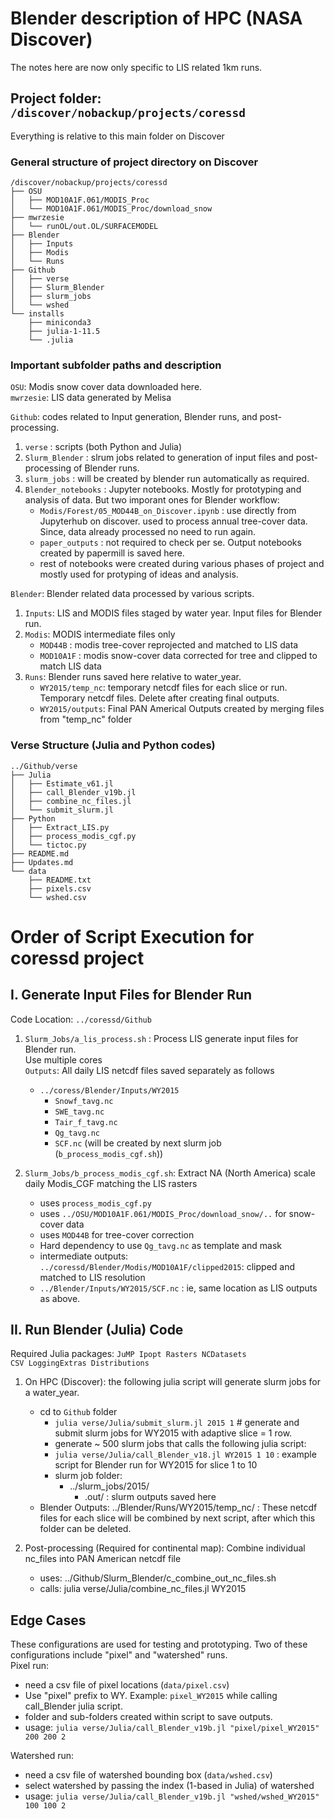 # Blender description of HPC (NASA Discover)
The notes here are now only specific to LIS related 1km runs.  

## Project folder: `/discover/nobackup/projects/coressd`  
Everything is relative to this main folder on Discover  

### General structure of project directory on Discover  
```
/discover/nobackup/projects/coressd
├── OSU
│   ├── MOD10A1F.061/MODIS_Proc
│   └── MOD10A1F.061/MODIS_Proc/download_snow
├── mwrzesie
│   └── runOL/out.OL/SURFACEMODEL
├── Blender
│   ├── Inputs
│   ├── Modis
│   └── Runs
├── Github
│   ├── verse
│   ├── Slurm_Blender
│   ├── slurm_jobs
│   └── wshed
└── installs
    ├── miniconda3
    ├── julia-1-11.5
    └── .julia
```  
### Important subfolder paths and description    
`OSU`: Modis snow cover data downloaded here.  
`mwrzesie`: LIS data generated by Melisa  

`Github`: codes related to Input generation, Blender runs, and post-processing.

1. `verse`              : scripts (both Python and Julia)
2. `Slurm_Blender`      : slrum jobs related to generation of input files and post-processing of Blender runs.
3. `slurm_jobs`         : will be created by blender run automatically as required.
4. `Blender_notebooks`  : Jupyter notebooks. Mostly for prototyping and analysis of data. But two imporant ones for Blender workflow:
   - `Modis/Forest/05_MOD44B_on_Discover.ipynb` : use directly from Jupyterhub on discover. used to process annual tree-cover data. Since, data already processed no need to run again.
   - `paper_outputs` : not required to check per se. Output notebooks created by papermill is saved here.
   - rest of notebooks were created during various phases of project and mostly used for protyping of ideas and analysis.  

`Blender`: Blender related data processed by various scripts.

1. `Inputs`: LIS and MODIS files staged by water year. Input files for Blender run.
2. `Modis`: MODIS intermediate files only
    - `MOD44B` : modis tree-cover reprojected and matched to LIS data
    - `MOD10A1F` : modis snow-cover data corrected for tree and clipped to match LIS data
3. `Runs`: Blender runs saved here relative to water_year.
    - `WY2015/temp_nc`: temporary netcdf files for each slice or run. Temporary netcdf files. Delete after creating final outputs.
    - `WY2015/outputs`: Final PAN Americal Outputs created by merging files from "temp_nc" folder  

### Verse Structure (Julia and Python codes)  
```
../Github/verse
├── Julia
│   ├── Estimate_v61.jl
│   ├── call_Blender_v19b.jl
│   ├── combine_nc_files.jl
│   └── submit_slurm.jl
├── Python
│   ├── Extract_LIS.py
│   ├── process_modis_cgf.py
│   └── tictoc.py
├── README.md
├── Updates.md
└── data
    ├── README.txt
    ├── pixels.csv
    └── wshed.csv
```

# Order of Script Execution for coressd project
## I. Generate Input Files for Blender Run
Code Location: `../coressd/Github`

1. `Slurm_Jobs/a_lis_process.sh` : Process LIS generate input files for Blender run.  
Use multiple cores  
`Outputs`: All daily LIS netcdf files saved separately as follows
   - `../coress/Blender/Inputs/WY2015`  
      - `Snowf_tavg.nc`
      - `SWE_tavg.nc`
      - `Tair_f_tavg.nc`
      - `Qg_tavg.nc`
      - `SCF.nc` (will be created by next slurm job (`b_process_modis_cgf.sh`))  

2. `Slurm_Jobs/b_process_modis_cgf.sh`: Extract NA (North America) scale daily Modis_CGF matching the LIS rasters
   - uses `process_modis_cgf.py`
   - uses `../OSU/MOD10A1F.061/MODIS_Proc/download_snow/..` for snow-cover data
   - uses `MOD44B` for tree-cover correction
   - Hard dependency to use `Qg_tavg.nc` as template and mask
   - intermediate outputs: `../coressd/Blender/Modis/MOD10A1F/clipped2015`: clipped and matched to LIS resolution
   - `../Blender/Inputs/WY2015/SCF.nc` : ie, same location as LIS outputs as above.  

## II. Run Blender (Julia) Code
Required Julia packages: `JuMP Ipopt Rasters NCDatasets CSV LoggingExtras Distributions`  

1. On HPC (Discover): the following julia script will generate slurm jobs for a water_year.  
   - cd to `Github` folder
      - `julia verse/Julia/submit_slurm.jl 2015 1`  # generate and submit slurm jobs for WY2015 with adaptive slice = 1 row.
      - generate ~ 500 slurm jobs that calls the following julia script:
      - `julia verse/Julia/call_Blender_v18.jl WY2015 1 10`  : example script for Blender run for WY2015 for slice 1 to 10
      - slurm job folder: 
          - ../slurm_jobs/2015/
             - .out/ : slurm outputs saved here  
   - Blender Outputs: ../Blender/Runs/WY2015/temp_nc/ : These netcdf files for each slice will be combined by next script, after which this folder can be deleted. 

2. Post-processing (Required for continental map): Combine individual nc_files into PAN American netcdf file  
   - uses:  ../Github/Slurm_Blender/c_combine_out_nc_files.sh
   - calls: julia verse/Julia/combine_nc_files.jl WY2015

## Edge Cases
These configurations are used for testing and prototyping. Two of these configurations include "pixel" and "watershed" runs.  
Pixel run:  
- need a csv file of pixel locations (`data/pixel.csv`)
- Use "pixel" prefix to WY. Example: `pixel_WY2015` while calling call_Blender julia script. 
- folder and sub-folders created within script to save outputs.
- usage: `julia verse/Julia/call_Blender_v19b.jl "pixel/pixel_WY2015" 200 200 2`

Watershed run:  
- need a csv file of watershed bounding box (`data/wshed.csv`)
- select watershed by passing the index (1-based in Julia) of watershed
- usage: `julia verse/Julia/call_Blender_v19b.jl "wshed/wshed_WY2015" 100 100 2`

